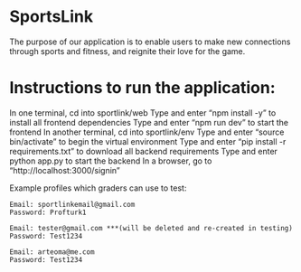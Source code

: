 # SportsLink
The purpose of our application is to enable users to make new connections through sports and fitness, and reignite their love for the game.


# Instructions to run the application:
In one terminal, cd into sportlink/web
Type and enter “npm install -y” to install all frontend dependencies
Type and enter “npm run dev” to start the frontend
In another terminal, cd into sportlink/env
Type and enter “source bin/activate” to begin the virtual environment
Type and enter “pip install -r requirements.txt” to download all backend requirements
Type and enter python app.py to start the backend
In a browser, go to “http://localhost:3000/signin” 

Example profiles which graders can use to test:

	Email: sportlinkemail@gmail.com
	Password: Profturk1

	Email: tester@gmail.com ***(will be deleted and re-created in testing)
	Password: Test1234

	Email: arteoma@me.com
	Password: Test1234

